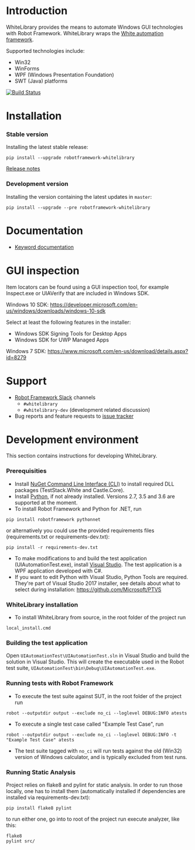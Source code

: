 

# Introduction

WhiteLibrary provides the means to automate Windows GUI technologies with Robot Framework. 
WhiteLibrary wraps the [White automation framework](https://github.com/TestStack/White).

Supported technologies include:
* Win32
* WinForms
* WPF (Windows Presentation Foundation)
* SWT (Java) platforms

[![Build Status](https://salabs.visualstudio.com/WhiteLibrary/_apis/build/status/WhiteLibrary/WhiteLibrary%20CI?branchName=master)](https://salabs.visualstudio.com/WhiteLibrary/_build/latest?definitionId=2&branchName=master)

# Installation

### Stable version
Installing the latest stable release:
```
pip install --upgrade robotframework-whitelibrary
```

[Release notes](https://github.com/Omenia/robotframework-whitelibrary/releases)

### Development version
Installing the version containing the latest updates in ``master``:
```
pip install --upgrade --pre robotframework-whitelibrary
```

# Documentation
* [Keyword documentation](http://omenia.github.io/robotframework-whitelibrary/keywords.html) 

# GUI inspection
Item locators can be found using a GUI inspection tool,
for example Inspect.exe or UIAVerify that are included in Windows SDK.

Windows 10 SDK: https://developer.microsoft.com/en-us/windows/downloads/windows-10-sdk

Select at least the following features in the installer:
- Windows SDK Signing Tools for Desktop Apps
- Windows SDK for UWP Managed Apps

Windows 7 SDK: https://www.microsoft.com/en-us/download/details.aspx?id=8279

# Support
* [Robot Framework Slack](http://robotframework.slack.com) channels 
    * ``#whitelibrary``
    * ``#whitelibrary-dev`` (development related discussion)
* Bug reports and feature requests to [issue tracker](https://github.com/Omenia/robotframework-whitelibrary/issues)

# Development environment
This section contains instructions for developing WhiteLibrary.

### Prerequisities
* Install [NuGet Command Line Interface (CLI)](https://docs.microsoft.com/en-us/nuget/tools/nuget-exe-cli-reference) to install required DLL packages (TestStack.White and Castle.Core).
* Install [Python](https://www.python.org/downloads/), if not already installed. Versions 2.7, 3.5 and 3.6 are supported at the moment.
* To install Robot Framework and Python for .NET, run
```
pip install robotframework pythonnet
```
or alternatively you could use the provided requirements files (requirements.txt or requirements-dev.txt):
```
pip install -r requirements-dev.txt
```


* To make modifications to and build the test application (UIAutomationTest.exe), install [Visual Studio](https://visualstudio.microsoft.com/). The test application is a WPF application developed with C#.
* If you want to edit Python with Visual Studio, Python Tools are required. They're part of Visual Studio 2017 installer, see details about what to select during installation: https://github.com/Microsoft/PTVS
### WhiteLibrary installation
* To install WhiteLibrary from source, in the root folder of the project run
```
local_install.cmd
```

### Building the test application
Open `UIAutomationTest\UIAutomationTest.sln` in Visual Studio and build the solution in Visual Studio. 
This will create the executable used in the Robot test suite, `UIAutomationTest\bin\Debug\UIAutomationTest.exe`.

### Running tests with Robot Framework
* To execute the test suite against SUT, in the root folder of the project run
```
robot --outputdir output --exclude no_ci --loglevel DEBUG:INFO atests
```
* To execute a single test case called "Example Test Case", run
```
robot --outputdir output --exclude no_ci --loglevel DEBUG:INFO -t "Example Test Case" atests
```
* The test suite tagged with `no_ci` will run tests against the old (Win32) version of Windows calculator, and is typically excluded from test runs.

### Running Static Analysis
Project relies on flake8 and pylint for static analysis. In order to run those locally, one has to install them  (automatically installed if dependencies are installed via requirements-dev.txt):

```
pip install flake8 pylint
```

to run either one, go into to root of the project run execute analyzer, like this:

```
flake8
pylint src/
```

